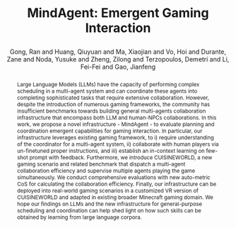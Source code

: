 ---
layout: pub
type: inproceedings
title: >
    MindAgent: Emergent Gaming Interaction
author: Gong, Ran and Huang, Qiuyuan and Ma, Xiaojian and Vo, Hoi and Durante, Zane and Noda, Yusuke and Zheng, Zilong and Terzopoulos, Demetri and Li, Fei-Fei and Gao, Jianfeng
year: 2024
# booktitle: >
#     Findings of the North American Chapter of the Association for Computational Linguistics: NAACL-Findings
booktitle: NAACL-Findings
arxiv: 2309.09971
website: https://mindagent.github.io/
abstract: >
    Large Language Models (LLMs) have the capacity of performing complex scheduling in a multi-agent system and can coordinate these agents into completing sophisticated tasks that require extensive collaboration. However, despite the introduction of numerous gaming frameworks, the community has insufficient benchmarks towards building general multi-agents collaboration infrastructure that encompass both LLM and human-NPCs collaborations. In this work, we propose a novel infrastructure - MindAgent - to evaluate planning and coordination emergent capabilities for gaming interaction. In particular, our infrastructure leverages existing gaming framework, to i) require understanding of the coordinator for a multi-agent system, ii) collaborate with human players via un-finetuned proper instructions, and iii) establish an in-context learning on few-shot prompt with feedback. Furthermore, we introduce CUISINEWORLD, a new gaming scenario and related benchmark that dispatch a multi-agent collaboration efficiency and supervise multiple agents playing the game simultaneously. We conduct comprehensive evaluations with new auto-metric CoS for calculating the collaboration efficiency. Finally, our infrastructure can be deployed into real-world gaming scenarios in a customized VR version of CUISINEWORLD and adapted in existing broader Minecraft gaming domain. We hope our findings on LLMs and the new infrastructure for general-purpose scheduling and coordination can help shed light on how such skills can be obtained by learning from large language corpora.
bibtex: >
    @inproceedings{gong2024mindagent,
        title={Mindagent: Emergent gaming interaction},
        author={Gong, Ran and Huang, Qiuyuan and Ma, Xiaojian and Vo, Hoi and Durante, Zane and Noda, Yusuke and Zheng, Zilong and Terzopoulos, Demetri and Li, Fei-Fei and Gao, Jianfeng},
        booktitle={Findings of the North American Chapter of the Association for Computational Linguistics: NAACL-Findings},
        year={2024}
    }
---